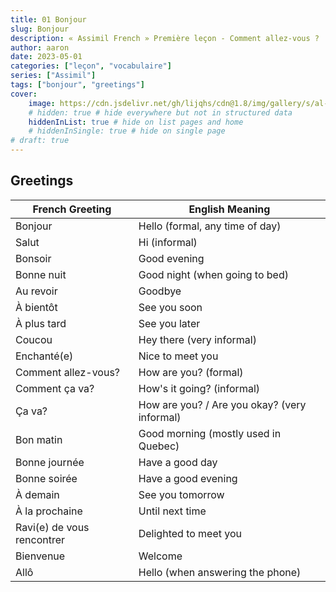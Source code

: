 ```yaml
---
title: 01 Bonjour
slug: Bonjour
description: « Assimil French » Première leçon - Comment allez-vous ?
author: aaron
date: 2023-05-01
categories: ["leçon", "vocabulaire"]
series: ["Assimil"]
tags: ["bonjour", "greetings"]
cover: 
    image: https://cdn.jsdelivr.net/gh/lijqhs/cdn@1.8/img/gallery/s/al-elmes-ULHxWq8reao-unsplash.jpg
    # hidden: true # hide everywhere but not in structured data
    hiddenInList: true # hide on list pages and home
    # hiddenInSingle: true # hide on single page
# draft: true
---
```


## Greetings

| French Greeting | English Meaning |
|-----------------|-----------------|
| Bonjour | Hello (formal, any time of day) |
| Salut | Hi (informal) |
| Bonsoir | Good evening |
| Bonne nuit | Good night (when going to bed) |
| Au revoir | Goodbye |
| À bientôt | See you soon |
| À plus tard | See you later |
| Coucou | Hey there (very informal) |
| Enchanté(e) | Nice to meet you |
| Comment allez-vous? | How are you? (formal) |
| Comment ça va? | How's it going? (informal) |
| Ça va? | How are you? / Are you okay? (very informal) |
| Bon matin | Good morning (mostly used in Quebec) |
| Bonne journée | Have a good day |
| Bonne soirée | Have a good evening |
| À demain | See you tomorrow |
| À la prochaine | Until next time |
| Ravi(e) de vous rencontrer | Delighted to meet you |
| Bienvenue | Welcome |
| Allô | Hello (when answering the phone) |
